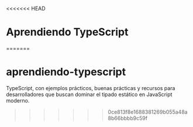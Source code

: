 <<<<<<< HEAD
# Aprendiendo TypeScript 
=======
# aprendiendo-typescript
TypeScript, con ejemplos prácticos, buenas prácticas y recursos para desarrolladores que buscan dominar el tipado estático en JavaScript moderno.
>>>>>>> 0ce813f8e1688381269b055a48a8b66bbbb9c59f
